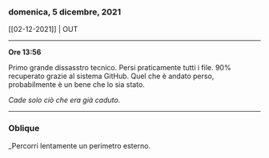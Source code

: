 ### domenica, 5 dicembre, 2021

[[02-12-2021]] | OUT

---

**Ore 13:56**

Primo grande dissasstro tecnico. Persi praticamente tutti i file. 90% recuperato grazie al sistema GitHub. Quel che è andato perso, probabilmente è un bene che lo sia stato.

*Cade solo ciò che era già caduto.*

___

### Oblique

_Percorri lentamente un perimetro esterno.